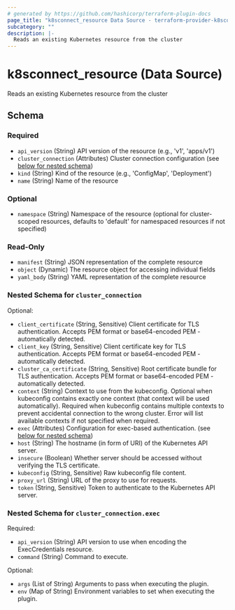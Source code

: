 ```yaml
---
# generated by https://github.com/hashicorp/terraform-plugin-docs
page_title: "k8sconnect_resource Data Source - terraform-provider-k8sconnect"
subcategory: ""
description: |-
  Reads an existing Kubernetes resource from the cluster
---
```


# k8sconnect_resource (Data Source)

Reads an existing Kubernetes resource from the cluster



<!-- schema generated by tfplugindocs -->
## Schema

### Required

- `api_version` (String) API version of the resource (e.g., 'v1', 'apps/v1')
- `cluster_connection` (Attributes) Cluster connection configuration (see [below for nested schema](#nestedatt--cluster_connection))
- `kind` (String) Kind of the resource (e.g., 'ConfigMap', 'Deployment')
- `name` (String) Name of the resource

### Optional

- `namespace` (String) Namespace of the resource (optional for cluster-scoped resources, defaults to 'default' for namespaced resources if not specified)

### Read-Only

- `manifest` (String) JSON representation of the complete resource
- `object` (Dynamic) The resource object for accessing individual fields
- `yaml_body` (String) YAML representation of the complete resource

<a id="nestedatt--cluster_connection"></a>
### Nested Schema for `cluster_connection`

Optional:

- `client_certificate` (String, Sensitive) Client certificate for TLS authentication. Accepts PEM format or base64-encoded PEM - automatically detected.
- `client_key` (String, Sensitive) Client certificate key for TLS authentication. Accepts PEM format or base64-encoded PEM - automatically detected.
- `cluster_ca_certificate` (String, Sensitive) Root certificate bundle for TLS authentication. Accepts PEM format or base64-encoded PEM - automatically detected.
- `context` (String) Context to use from the kubeconfig. Optional when kubeconfig contains exactly one context (that context will be used automatically). Required when kubeconfig contains multiple contexts to prevent accidental connection to the wrong cluster. Error will list available contexts if not specified when required.
- `exec` (Attributes) Configuration for exec-based authentication. (see [below for nested schema](#nestedatt--cluster_connection--exec))
- `host` (String) The hostname (in form of URI) of the Kubernetes API server.
- `insecure` (Boolean) Whether server should be accessed without verifying the TLS certificate.
- `kubeconfig` (String, Sensitive) Raw kubeconfig file content.
- `proxy_url` (String) URL of the proxy to use for requests.
- `token` (String, Sensitive) Token to authenticate to the Kubernetes API server.

<a id="nestedatt--cluster_connection--exec"></a>
### Nested Schema for `cluster_connection.exec`

Required:

- `api_version` (String) API version to use when encoding the ExecCredentials resource.
- `command` (String) Command to execute.

Optional:

- `args` (List of String) Arguments to pass when executing the plugin.
- `env` (Map of String) Environment variables to set when executing the plugin.
